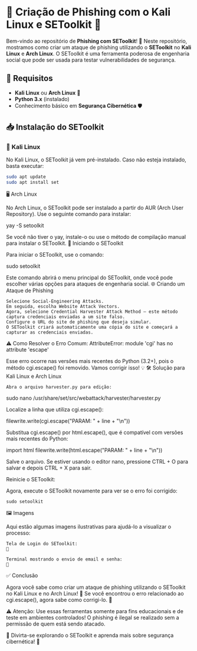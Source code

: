 # 🚨 **Criação de Phishing com o Kali Linux e SEToolkit** 🚨

Bem-vindo ao repositório de **Phishing com SEToolkit**! 🎯 Neste repositório, mostramos como criar um ataque de phishing utilizando o **SEToolkit** no **Kali Linux** e **Arch Linux**. O SEToolkit é uma ferramenta poderosa de engenharia social que pode ser usada para testar vulnerabilidades de segurança.

## 🔧 **Requisitos** 

- **Kali Linux** ou **Arch Linux** 🐧
- **Python 3.x** (instalado)
- Conhecimento básico em **Segurança Cibernética** 🛡️

## 📥 **Instalação do SEToolkit**

### 🐧 **Kali Linux**

No Kali Linux, o SEToolkit já vem pré-instalado. Caso não esteja instalado, basta executar:

```bash
sudo apt update
sudo apt install set
```
🖥️ Arch Linux

No Arch Linux, o SEToolkit pode ser instalado a partir do AUR (Arch User Repository). Use o seguinte comando para instalar:

yay -S setoolkit

Se você não tiver o yay, instale-o ou use o método de compilação manual para instalar o SEToolkit.
🚀 Iniciando o SEToolkit

Para iniciar o SEToolkit, use o comando:

sudo setoolkit

Este comando abrirá o menu principal do SEToolkit, onde você pode escolher várias opções para ataques de engenharia social.
🌐 Criando um Ataque de Phishing

    Selecione Social-Engineering Attacks.
    Em seguida, escolha Website Attack Vectors.
    Agora, selecione Credential Harvester Attack Method — este método captura credenciais enviadas a um site falso.
    Configure o URL do site de phishing que deseja simular.
    O SEToolkit criará automaticamente uma cópia do site e começará a capturar as credenciais enviadas.

⚠️ Como Resolver o Erro Comum: AttributeError: module 'cgi' has no attribute 'escape'

Esse erro ocorre nas versões mais recentes do Python (3.2+), pois o método cgi.escape() foi removido. Vamos corrigir isso! 💡
🛠️ Solução para Kali Linux e Arch Linux

    Abra o arquivo harvester.py para edição:

sudo nano /usr/share/set/src/webattack/harvester/harvester.py

Localize a linha que utiliza cgi.escape():

filewrite.write(cgi.escape("PARAM: " + line + "\n"))

Substitua cgi.escape() por html.escape(), que é compatível com versões mais recentes do Python:

import html
filewrite.write(html.escape("PARAM: " + line + "\n"))

Salve o arquivo. Se estiver usando o editor nano, pressione CTRL + O para salvar e depois CTRL + X para sair.

Reinicie o SEToolkit:

Agora, execute o SEToolkit novamente para ver se o erro foi corrigido:

    sudo setoolkit

🖼️ Imagens

Aqui estão algumas imagens ilustrativas para ajudá-lo a visualizar o processo:

    Tela de Login do SEToolkit:
    📸

    Terminal mostrando o envio de email e senha:
    📸

✅ Conclusão

Agora você sabe como criar um ataque de phishing utilizando o SEToolkit no Kali Linux e no Arch Linux! 🎉 Se você encontrou o erro relacionado ao cgi.escape(), agora sabe como corrigi-lo. 🙌

⚠️ Atenção: Use essas ferramentas somente para fins educacionais e de teste em ambientes controlados! O phishing é ilegal se realizado sem a permissão de quem está sendo atacado.

🌟 Divirta-se explorando o SEToolkit e aprenda mais sobre segurança cibernética! 🌟
